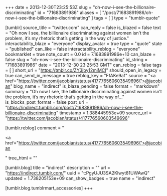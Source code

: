 +++
date = 2013-12-30T23:25:53Z
slug = "oh-now-i-see-the-billionaire-discriminating"
id = "71683891986"
aliases = [ "/post/71683891986/oh-now-i-see-the-billionaire-discriminating" ]
tags = [ ]
type = "tumblr-quote"

[tumblr]
source_title = "twitter.com"
can_reply = false
is_blazed = false
text = "Oh now I see, the billionaire discriminating against women isn’t the problem, it’s my rhetoric that’s getting in the way of justice."
interactability_blaze = "everyone"
display_avatar = true
type = "quote"
state = "published"
can_like = false
interactability_reblog = "everyone"
bookmarklet = true
note_count = 0.0
id = 7.1683891986e+10
can_blaze = false
slug = "oh-now-i-see-the-billionaire-discriminating"
id_string = "71683891986"
date = "2013-12-30 23:25:53 GMT"
can_reblog = false
tags = [ ]
short_url = "https://tmblr.co/ZY3jby12miMCI"
should_open_in_legacy = true
can_send_in_message = true
reblog_key = "FfAKe9af"
source = "<a href=\"https://twitter.com/jacobian/status/417776560603549696\">@jacobian</a>"
blog_name = "indirect"
is_blaze_pending = false
format = "markdown"
summary = "Oh now I see, the billionaire discriminating against women isn’t the problem, it’s my rhetoric that’s getting in the way of..."
is_blocks_post_format = false
post_url = "https://indirect.tumblr.com/post/71683891986/oh-now-i-see-the-billionaire-discriminating"
timestamp = 1.388445953e+09
source_url = "https://twitter.com/jacobian/status/417776560603549696"

[tumblr.reblog]
comment = "<p><a href=\"https://twitter.com/jacobian/status/417776560603549696\">@jacobian</a></p>"
tree_html = ""

[tumblr.blog]
title = "indirect"
description = ""
url = "https://indirect.tumblr.com/"
uuid = "t:PgyUJU3SA2Klwyt81UWAwQ"
updated = 1.738205153e+09
can_show_badges = true
name = "indirect"

[tumblr.blog.tumblrmart_accessories]
+++
